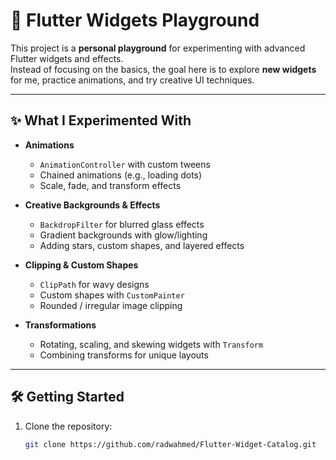 # 🎨 Flutter Widgets Playground

This project is a **personal playground** for experimenting with advanced Flutter widgets and effects.  
Instead of focusing on the basics, the goal here is to explore **new widgets** for me, practice animations, and try creative UI techniques.

---

## ✨ What I Experimented With
- **Animations**  
  - `AnimationController` with custom tweens  
  - Chained animations (e.g., loading dots)  
  - Scale, fade, and transform effects  

- **Creative Backgrounds & Effects**  
  - `BackdropFilter` for blurred glass effects  
  - Gradient backgrounds with glow/lighting  
  - Adding stars, custom shapes, and layered effects  

- **Clipping & Custom Shapes**  
  - `ClipPath` for wavy designs  
  - Custom shapes with `CustomPainter`  
  - Rounded / irregular image clipping  

- **Transformations**  
  - Rotating, scaling, and skewing widgets with `Transform`  
  - Combining transforms for unique layouts  

---

## 🛠️ Getting Started
1. Clone the repository:
   ```bash
   git clone https://github.com/radwahmed/Flutter-Widget-Catalog.git
